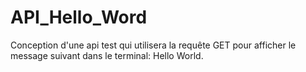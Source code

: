 # API_Hello_Word
Conception d'une api test qui utilisera la requête GET pour afficher le message suivant dans le terminal: Hello World.
